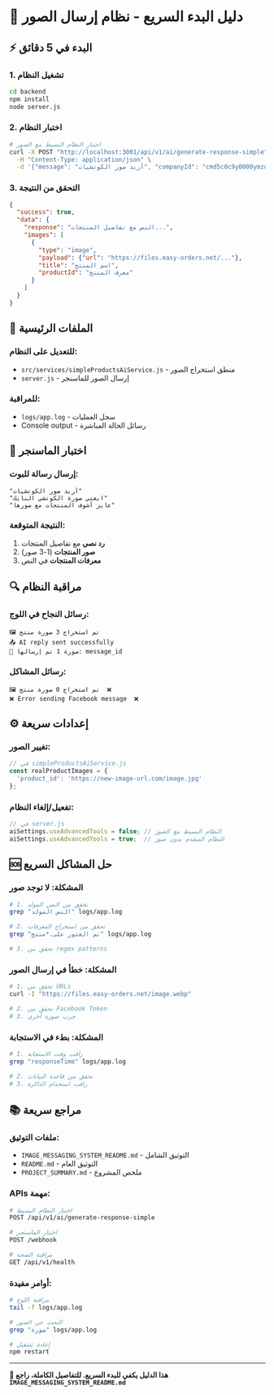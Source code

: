 # 🚀 دليل البدء السريع - نظام إرسال الصور

## ⚡ البدء في 5 دقائق

### 1. تشغيل النظام
```bash
cd backend
npm install
node server.js
```

### 2. اختبار النظام
```bash
# اختبار النظام البسيط مع الصور
curl -X POST "http://localhost:3001/api/v1/ai/generate-response-simple" \
  -H "Content-Type: application/json" \
  -d '{"message": "أريد صور الكوتشيات", "companyId": "cmd5c0c9y0000ymzdd7wtv7ib"}'
```

### 3. التحقق من النتيجة
```json
{
  "success": true,
  "data": {
    "response": "النص مع تفاصيل المنتجات...",
    "images": [
      {
        "type": "image",
        "payload": {"url": "https://files.easy-orders.net/..."},
        "title": "اسم المنتج",
        "productId": "معرف المنتج"
      }
    ]
  }
}
```

## 🔧 الملفات الرئيسية

### للتعديل على النظام:
- `src/services/simpleProductsAiService.js` - منطق استخراج الصور
- `server.js` - إرسال الصور للماسنجر

### للمراقبة:
- `logs/app.log` - سجل العمليات
- Console output - رسائل الحالة المباشرة

## 📱 اختبار الماسنجر

### إرسال رسالة للبوت:
```
"أريد صور الكوتشيات"
"ابعتي صورة الكوتشي النايك"
"عايز أشوف المنتجات مع صورها"
```

### النتيجة المتوقعة:
1. **رد نصي** مع تفاصيل المنتجات
2. **صور المنتجات** (1-3 صور)
3. **معرفات المنتجات** في النص

## 🔍 مراقبة النظام

### رسائل النجاح في اللوج:
```
🖼️ تم استخراج 3 صورة منتج
📤 AI reply sent successfully
📸 صورة 1 تم إرسالها: message_id
```

### رسائل المشاكل:
```
🖼️ تم استخراج 0 صورة منتج  ❌
❌ Error sending Facebook message  ❌
```

## ⚙️ إعدادات سريعة

### تغيير الصور:
```javascript
// في simpleProductsAiService.js
const realProductImages = {
  'product_id': 'https://new-image-url.com/image.jpg'
};
```

### تفعيل/إلغاء النظام:
```javascript
// في server.js
aiSettings.useAdvancedTools = false; // النظام البسيط مع الصور
aiSettings.useAdvancedTools = true;  // النظام المتقدم بدون صور
```

## 🆘 حل المشاكل السريع

### المشكلة: لا توجد صور
```bash
# 1. تحقق من النص المولد
grep "النص المولد" logs/app.log

# 2. تحقق من استخراج المعرفات
grep "تم العثور على.*منتج" logs/app.log

# 3. تحقق من regex patterns
```

### المشكلة: خطأ في إرسال الصور
```bash
# 1. تحقق من URLs
curl -I "https://files.easy-orders.net/image.webp"

# 2. تحقق من Facebook Token
# 3. جرب صورة أخرى
```

### المشكلة: بطء في الاستجابة
```bash
# 1. راقب وقت الاستجابة
grep "responseTime" logs/app.log

# 2. تحقق من قاعدة البيانات
# 3. راقب استخدام الذاكرة
```

## 📚 مراجع سريعة

### ملفات التوثيق:
- `IMAGE_MESSAGING_SYSTEM_README.md` - التوثيق الشامل
- `README.md` - التوثيق العام
- `PROJECT_SUMMARY.md` - ملخص المشروع

### APIs مهمة:
```bash
# اختبار النظام البسيط
POST /api/v1/ai/generate-response-simple

# اختبار الماسنجر
POST /webhook

# مراقبة الصحة
GET /api/v1/health
```

### أوامر مفيدة:
```bash
# مراقبة اللوج
tail -f logs/app.log

# البحث عن الصور
grep "صورة" logs/app.log

# إعادة تشغيل
npm restart
```

---

**🎯 هذا الدليل يكفي للبدء السريع. للتفاصيل الكاملة، راجع `IMAGE_MESSAGING_SYSTEM_README.md`**
